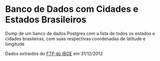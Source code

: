 Banco de Dados com Cidades e Estados Brasileiros
=========================

Dump de um banco de dados Postgres com a lista de todos os estados e cidades brasileiras, com suas respectivas coordenadas de latitude e longitude

Dados extraídos do [FTP do IBGE](ftp://geoftp.ibge.gov.br/organizacao_territorial/localidades/Google_KML/BR%20Localidades%202010%20v1.kml) em 31/12/2012
